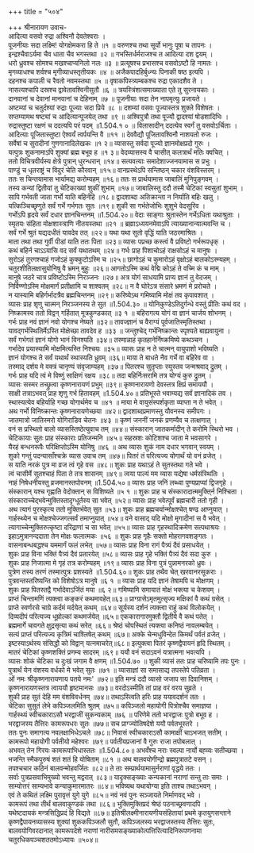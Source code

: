 +++
title = "५०४"

+++
श्रीनारायण उवाच-  
आदित्या वसवो रुद्रा अश्विनौ देवतेश्वराः ।  
पूजनीयाः सदा लक्ष्मि! योगक्षेमकरा हि ते ॥१ ॥
वरुणश्च तथा सूर्यो भानुः पूषा च तापनः ।  
इन्द्रश्चैवाऽर्यमा चैव धाता चैव भगस्तथा ॥२ ॥
गभस्तिर्धर्मराजश्च त आदित्या दश द्वयम् ।  
धरो ध्रुवश्च सोमश्च मखश्चाप्यनिलो नलः ॥३ ॥
प्रत्यूषश्च प्रभासश्च वसवोऽष्टौ हि नामतः ।  
मृगव्याधश्च शर्वश्च मृगीव्याधस्तृतीयकः ॥४ ॥
अजैकपादहिर्बुध्न्यः पिनाकी षष्ठ इत्यपि ।  
दहनश्च कपाली च रैवतो नवमस्तथा ॥५ ॥
वृषाकपिस्त्र्यम्बकश्च रुद्रा एकादशैव ते ।  
नासत्यश्चापि दस्रश्च द्वावेतावश्विनीसुतौ ॥६ ॥
त्रयस्त्रिंशत्समाख्याता एते तु सुरनायकाः ।  
दानवानां च देवानां मानवानां च देहिनाम् ॥७ ॥
पूजनीयाः सदा तेन नापमृत्युः प्रजायते ।  
अष्टम्यां च चतुर्दश्यां रुद्राः पूज्याः सदा प्रिये ॥८ ॥
दशम्यां वसवः पूज्यास्तत्र शुक्ले विशेषतः ।  
सप्तम्यामथ षष्ट्यां च आदित्यान्पूजयेत् तथा ॥९ ॥
अश्विपुत्रौ तथा पूज्यौ द्वादश्यां षोडशादिभिः ।  
रुद्रास्तुष्टा रक्षणं च ददत्यपि परं पदम् ॥1.504.१ ० ॥
विलासादीन् ददत्येव स्वर्गं तु वसवोऽर्चिताः ।  
आदित्याः पूजितास्तुष्टा ऐश्वर्यं त्वर्पयन्ति वै ॥११ ॥
देववैद्यौ पूजितावश्विनौ नाशयतो रुजः ।  
सर्वेषां च सुरादीनां गुणगानादिलेखकः ॥१ २॥
व्यासस्तु सर्वदा पूज्यो ज्ञानमोक्षप्रदो गुरुः ।  
यत्पुत्रः शुकनामाऽपि शुक्यां ब्रह्म बभूव ह ॥१ ३॥
वेदव्यासस्य वै चासीत् कलत्रार्थं मतिः क्वचित् ।  
ततो विचित्रवीर्यस्य क्षेत्रे पुत्रान् धुरन्धरान् ॥१४॥
सत्यवत्याः समादेशाज्जनयामास स प्रभुः ।  
पाण्डुं च धृतराष्ट्रं च विदुरं चेति कौरवान् ॥१५॥
वानप्रस्थेऽपि सन्तिष्ठन् चकार वंशविस्तरम् ।  
ततः स चिन्तयामास भार्यामद्य करोम्यहम् ॥१६॥
ततः स प्रार्थयामास जाबालिं मुनिपुङ्गवम् ।  
तस्य कन्यां द्वितीयां तु चेटिकाख्यां शुकीं शुभाम् ॥१७॥
जाबालिस्तु ददौ तस्मै चेटिकां स्वसुतां शुभाम् ।  
सापि गर्भवती जाता गर्भो याति बहिर्नहि ॥१८॥
द्वादशाब्दा अतिक्रान्ता न निर्याति बहिः खलु ।  
यत्किञ्चिच्छृणुते सर्वं गर्भे गर्भगतः सुतः ॥१९॥
शुकी सा गर्भतेजोभिः शुशुभे वेदसूरिव ।  
गर्भोऽपि हृदये सर्वं दधार ज्ञानचिन्तनम् ॥1.504.२०॥
वेदाः साङ्गाः श्रुतास्तेन गर्भेऽधिता यथाश्रुताः ।  
स्मृतयः संहिता मोक्षशास्त्राणि नीतयस्तथा ॥२१ ॥
ब्रह्माऽध्ययनमेवाऽपि त्याख्यानान्यात्मवन्ति च ।  
सर्वं गर्भे श्रुतं यद्यदधीतं यावदेव तत् ॥२२॥
यथा यथा सुतो वृद्धिं याति जठरमाश्रितः ।  
माता तथा तथा गुर्वी पीडां याति ततः पिता ॥२३॥
व्यासः पप्रच्छ कस्त्वं वै प्रविष्टो गर्भरूपधृक् ।  
कथं बहिर्न चाऽऽयासि वद सर्वं यथातथम् ॥२४॥
गर्भः प्राह पिशाचोऽहं राक्षसोऽहं च मानुषः ।  
सुरोऽहं तुरगश्चाहं गजोऽहं कुक्कुटोऽस्मि च ॥२५॥
छागोऽहं च कुमारोऽहं वृक्षोऽहं बालकोऽस्म्यहम् ।  
चतुरशीतिलक्षासुयोनिषु वै भ्रमन् मुहुः ॥२६॥
आगतोऽस्मि कथं वेद्मि कोऽहं ते वच्मि कं च माम् ।  
मानुषे जठरे चात्र प्रविष्टोऽस्मि निरञ्जनः ॥२७॥
अत्र योगं साधयामि प्राप्य ज्ञानं तु वेदजम् ।  
निर्विण्णोऽस्मि मोक्षमार्गं प्रतीक्षामि च शाश्वतम् ॥२८॥
न वै घोरेऽत्र संसारे भ्रमणं मे प्ररोचते ।  
न यास्यामि बहिर्गर्भादत्रैव ब्रह्मचिन्तनम् ॥२९॥
करिष्येऽथ गमिष्यामि मोक्षं तव कृपावशात् ।  
व्यासः प्राह शृणु चात्मन् निरञ्जनस्य ते सुत ॥1.504.३० ॥
योनिकुण्डेऽतिदुर्गन्धे वस्तुं प्रीतिः कथं वद ।  
निष्क्रामस्व ततो विद्वन् गर्हितात् मूत्रकुण्डकात् ॥३ १ ॥
बहिरागत्य योगं वा ज्ञानं चार्जय शोभनम् ।  
गर्भः प्राह नवं ज्ञानं नवो योगश्च नेष्यते ॥३२॥
तावज्ज्ञानं च वैराग्यं पूर्वजातिस्मृतिस्तथा ।  
यावद्गर्भस्थितिर्मेऽस्ति मोक्षेच्छा तावदेव ह ॥३३ ॥
जन्तुश्चेद् गर्भनिष्क्रान्तः स्पृश्यते बाह्यवायुना ।  
सर्वं गर्भगतं ज्ञानं योगो भानं विनश्यति ॥३४॥
तस्मान्नाहं कृतहानेर्निष्क्रमिष्ये कथञ्चन ।  
गर्भादेव प्रयास्यामि मोक्षमित्यस्ति निश्चयः ॥३५॥
व्यासः प्राह न ते चात्मन् वायुपाशो भविष्यति ।  
ज्ञानं योगश्च ते सर्वं यथार्थं स्थास्यति ध्रुवम् ॥३६॥
माया ते बाधते नैव गर्भे वा बहिरेव वा ।  
तस्माद् दर्शय मे वक्त्रं चानृण्यं संवृजाम्यहम् ॥३७॥
पितरश्च सुतृप्ताः स्युस्तव जन्मश्रवाद् द्रुतम् ।  
गर्भः प्राह यदि त्वं मे विष्णुं साक्षिणं रक्षय ॥३८॥
तदा बहिर्निःसरामि तत्र योग्यं कुरु द्रुतम् ।  
व्यासः सस्मर तच्छ्रुत्वा कृष्णनारायणं प्रभुम् ॥३९॥
कृष्णनारायणो देवस्तत्र क्षिप्रं समाययौ ।  
साक्षी तत्राऽभवत् प्राह शृणु गर्भ हितावहम् ॥1.504.४०॥
प्रतिभूस्ते भवाम्यद्य सर्वं ज्ञानादिकं तव ।  
स्थास्यत्येव बहिर्याहि गच्छ योगार्थमेव च ॥४१ ॥
माया मे वायुसंस्पर्शकृता व्याप्ता न ते भवेत् ।  
अथ गर्भो विनिष्क्रान्तः कृष्णनारायणेच्छया ॥४२॥
द्वादशाब्दप्रमाणस्तु यौवनस्य समीपगः ।  
जातमात्रो जातिस्मरो योगिराडिव चेतनः ॥४३ ॥
कृष्णं जननीं जनकं प्रणम्यैव च तत्क्षणात् ।  
वनं स प्रस्थितो बालो व्यासस्तिष्ठेत्युवाच तम् ॥४४॥
संस्कारान् जातकर्मादीन् ते करोमि स्थिरो भव ।  
चेटिकायाः सुतः प्राह संस्काराः प्रतिजन्मनि ॥४५॥
सहस्रशः कोटिशश्च जाता मे भवसागरे ।  
यैरहं बन्धनरूपैः परिक्षिप्तोऽस्मि योनिषु ॥४६ ॥
अथ व्यासः शुकं नाम दधार भगवान् स्वयम् ।  
शुको गन्तुं पदन्यासाँश्चक्रे व्यास उवाच तम् ॥४७॥
पितरं तं परित्यज्य योगार्थं यो वनं व्रजेत् ।  
स याति नरकं पुत्र मा व्रज त्वं गृहे वस ॥४८॥
शुकः प्राह यथाऽहं ते सुतस्तथा गते भवे ।  
त्वं चासीर्मे सुतश्चाहं पिता ते तत्र शासनम् ॥४९॥
त्वया पाल्यं मम व्यास यद्येषा धर्मसंस्थितिः ।  
नाहं निषेधनीयस्तु व्रजमानस्तपोवनम् ॥1.504.५०॥
व्यासः प्राह जनिं लब्ध्वा पुण्यप्राप्यां द्विजगृहे ।  
संस्कारान् यश्च गृह्णाति वेदोक्तान् स विशिष्यते ॥५ १ ॥
शुकः प्राह च संस्कारादात्ममुक्ति्र्न निश्चिता ।  
संस्काराच्चेद्भवेन्मुक्तिस्तादृग्धूर्तस्य सा भवेत् ॥५२॥
व्यासः प्राह भवेत्पूर्वं ब्रह्मचारी ततो गृही ।  
अथ त्यागं पुरस्कृत्य ततो मुक्तिर्भवेत् सुत ॥५३॥
शुकः प्राह ब्रह्मचर्यान्मोक्षश्चेत् षण्ढ आप्नुयात् ।  
गार्हस्थ्येन च मोक्षश्चेज्जगत्सर्वं तमाप्नुयात् ॥५४॥
वने वासाद् यदि मोक्षो मृगादीनां स वै भवेत् ।  
त्यागाच्चेन्मुक्तिरुत्कृष्टा दरिद्राणां च सा भवेत् ॥५५॥
व्यासः प्राह गृहस्थादिक्रमेण सत्पथाश्रयः ।  
इहाऽमुत्रानन्ददाता तेन मोक्षः फलात्मकः ॥५६ ॥
शुकः प्राह गृहैः सक्तो मोहरागवशङ्गतः ।  
वासनाबन्धबद्धश्च यममार्गं फलं लभेत् ॥५७॥
व्यासः प्राह विना रागं पैत्र्यं दैवं प्रसाधयेत् ।  
शुकः प्राह विना भक्तिं पैत्र्यं दैवं प्रतारयेत् ॥५८॥
व्यासः प्राह गृहे भक्तिं पैत्र्यं दैवं सदा कुरु ।  
शुकः प्राह निजात्मा मे गृहं तत्र करोम्यहम् ॥१९॥
व्यासः प्राह विना पुत्रं पुन्नामनरको ध्रुवः ।  
पुत्रेण तस्य तरणं तस्मात्पुत्रः प्रशस्यते ॥1.504.६०॥
शुकः प्राह तथैव चेत् खरवानरसूकराः ।  
पुत्रवन्तस्तरिष्यन्ति को विशेषोऽत्र मानुषे ॥६ १ ॥
व्यासः प्राह यदि ज्ञानं तेषामपि च मोक्षणम् ।  
शुकः प्राह पितस्तद्वै गर्भादेवाऽर्जितं मया ॥६ २॥
गमिष्यामि समायातं मोक्षं भक्त्या च केशवम् ।  
प्राप्तं चिन्तामणिं त्यक्त्वा कङ्करं कथमावहेत्॥६३॥
प्राग्ग्रासेऽमृतमुत्सृज्य मक्षिकां वै कथं ग्रसेत् ।  
प्राप्ते स्वर्णरसे चाग्रे कर्दमं मर्दयेत् कथम् ॥६४॥
सूर्यस्य दर्शनं त्यक्त्वा राहुं कथं विलोकयेत् ।  
दिव्यदीपं परित्यज्य धूम्रोल्कां कथमर्जयेत् ॥६५॥
एककारागारमुक्तौ द्वितीये वै कथं पतेत् ।  
ब्रह्ममार्गे चावगते क्षुद्रसृत्या कथं सरेत् ॥६६॥
श्रेष्ठं चोपस्थितं त्यक्त्वा कनिष्ठं नावलम्बयेत् ।  
सत्यं प्राप्तं परित्यज्य कृत्रिमं चाश्लिषेत् कथम् ॥६७॥
अक्के चेन्मधुविन्देत किमर्थं पर्वतं व्रजेत् ।  
इष्टस्याऽर्थस्य संसिद्धौ को विद्वान् यत्नमाचरेत्॥६८॥
इत्युक्त्वा पितरं कृष्णद्वैपायनं हृदि स्थितम् ।  
मातरं चेटिकां कृष्णशक्तिं प्रणम्य सादरम् ॥६९॥
ययौ वनं सदाऽवनं यत्रात्मना भवत्यपि ।  
व्यासः शोकं चेटिका च दुःखं जगाम वै क्षणम् ॥1.504.७० ॥
शुकी व्यासं ततः प्राह चरिष्यामि तपः पुनः ।  
पुत्रार्थं येन वंशस्य वर्धको मे भवेत् सुतः ॥७१ ॥
व्यासाज्ञां सा समासाद्य तपस्तेपे पतिव्रता ।  
ओं नमः श्रीकृष्णनारायणाय पतये नमः' ॥७२॥
इति मन्त्रं ददौ व्यासो जजाप सा दिवानिशम् ।  
कृष्णनारायणस्तत्र त्वाययौ हृष्टमानसः ॥७३॥
वरदोऽस्मीति तां प्राह वरं वरय सुव्रते ।  
शुकी प्राह सुतं देहि मम वंशविवर्धनम् ॥७४॥
तथाऽस्त्विति हरिः प्राह ययावदर्शनं ततः ।  
चेटिका सुसुतं लेभे कपिञ्जलमिति श्रुतम् ॥७५॥
कपिञ्जलो महायोगी पित्रोश्चैव समाज्ञया ।  
गार्हस्थ्यं स्वीचकाराऽसौ भरद्वाजीं सुकन्यकाम् ॥७६ ॥
परिणेमे ततो भारद्वाजः पुत्रो बभूव ह ।  
भरद्वाजस्य तैत्तिरः कामरूपधरः सुतः ॥७७॥
सच प्राग्ज्योतिषदेशे ययौ पर्वतभूस्तरे ।  
ततः पुनः समागत्य नवलक्षाभिधेऽचले ॥७८॥
निवासं स्वीचकाराऽसौ कामाक्षीं चाऽभजत् सतीम् ।  
कामरूपो महायोगी पर्वतीयो महेश्वरः ॥७९॥
पर्वतीयप्रजानां वै गुरुः राजा तपोबलात् ।  
अभवत् तेन गिरयः कामरूपाभिधास्ततः ॥1.504.८०॥
अभवँश्च नराः स्वल्पा नार्यो बह्व्यः सतीच्छया ।  
भजन्ति स्मैकपुरुषं शतं शतं हि योषिताम् ॥८१ ॥
अथ बालवयोगीन्द्रो ब्रह्मपुत्रातटे वसन् ।  
तपश्चचार कठिनं बालवन्मोहवर्जितः ॥८२॥
ते ताः सम्प्रार्थयामासुर्नराणां वृद्धये ततः ।  
सर्वाः पुत्रप्रसवाभिमुख्यो भवन्तु मद्वरात् ॥८३॥
यादृक्सङ्ख्याः कन्यकानां नराणां सन्तु ताः समाः ।  
साम्योत्तरं साम्यभावे कन्याकुमारमातरः ॥८४॥
भविष्यथ यथायोग्या इति ताश्च तथाऽभवन् ।  
एवं ते कथितं लक्ष्मि पुरावृत्तं युगे युगे ॥८५॥
नवं नवं पुनः सञ्जायते निर्माणवद् भवे ।  
कामरूपं तथा तीर्थं बालवाकुण्डकं तथा ॥८६॥
भुक्तिमुक्तिप्रदं श्रेष्ठं पठनाच्छ्रवणादपि ।  
यथेष्टदायकं मन्त्रसिद्धिप्रदं हि विद्यते ॥८७॥
इतिश्रीलक्ष्मीनारायणीयसंहितायां प्रथमे कृतयुगसन्ताने  
कृष्णद्वैपायनव्यासस्य शुक्यां शुककपिञ्जलौ सुतौ, कपिञ्जलस्य भरद्वाजस्तस्य तैत्तिरः सुतः, बालवयोगिवरदानात् कामरूपदेशे नराणां नारीसमसङ्ख्याकोत्पत्तिरित्यादिनिरूपणनामा चतुरधिकपञ्चशततमोऽध्यायः ॥५०४॥
    
